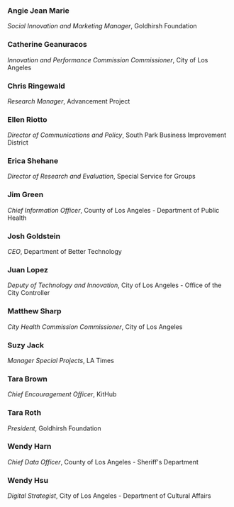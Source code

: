 ### Angie Jean Marie 
_Social Innovation and Marketing Manager_, Goldhirsh Foundation	

### Catherine Geanuracos
_Innovation and Performance Commission Commissioner_, City of Los Angeles

### Chris Ringewald
_Research Manager_, Advancement Project

### Ellen Riotto
_Director of Communications and Policy_, South Park Business Improvement District

### Erica Shehane
_Director of Research and Evaluation_, Special Service for Groups

### Jim Green		
_Chief Information Officer_, County of Los Angeles - Department of Public Health

### Josh Goldstein
_CEO_, Department of Better Technology

### Juan Lopez
_Deputy of Technology and Innovation_, City of Los Angeles - Office of the City Controller

### Matthew Sharp
_City Health Commission	Commissioner_, City of Los Angeles

### Suzy Jack
_Manager Special Projects_, LA Times

### Tara Brown
_Chief Encouragement Officer_, KitHub

### Tara Roth
_President_, Goldhirsh Foundation

### Wendy Harn
_Chief Data Officer_, County of Los Angeles - Sheriff's Department	

### Wendy Hsu
_Digital Strategist_, City of Los Angeles - Department of Cultural Affairs
